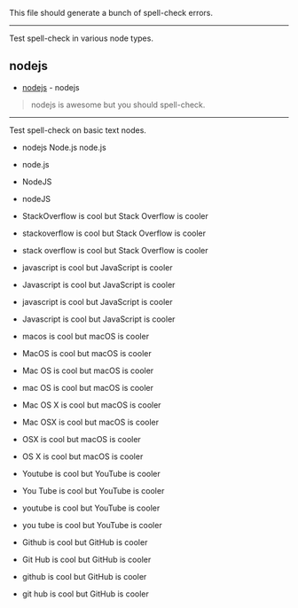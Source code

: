 This file should generate a bunch of spell-check errors.

---

Test spell-check in various node types.

## nodejs
- [nodejs](https://foo.com) - nodejs
> nodejs is awesome but you should spell-check.

---

Test spell-check on basic text nodes.

- nodejs Node.js node.js
- node.js
- NodeJS
- nodeJS

- StackOverflow is cool but Stack Overflow is cooler
- stackoverflow is cool but Stack Overflow is cooler
- stack overflow is cool but Stack Overflow is cooler

- javascript is cool but JavaScript is cooler
- Javascript is cool but JavaScript is cooler

- javascript is cool but JavaScript is cooler
- Javascript is cool but JavaScript is cooler

- macos is cool but macOS is cooler
- MacOS is cool but macOS is cooler
- Mac OS is cool but macOS is cooler
- mac OS is cool but macOS is cooler
- Mac OS X is cool but macOS is cooler
- Mac OSX is cool but macOS is cooler
- OSX is cool but macOS is cooler
- OS X is cool but macOS is cooler

- Youtube is cool but YouTube is cooler
- You Tube is cool but YouTube is cooler
- youtube is cool but YouTube is cooler
- you tube is cool but YouTube is cooler

- Github is cool but GitHub is cooler
- Git Hub is cool but GitHub is cooler
- github is cool but GitHub is cooler
- git hub is cool but GitHub is cooler
